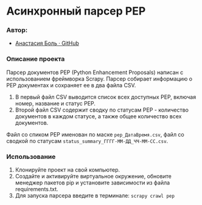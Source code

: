 # Асинхронный парсер PEP

### Автор:

- [Анастасия Боль · GitHub](https://github.com/nrthbnd)

### Описание проекта
Парсер документов PEP (Python Enhancement Proposals) написан с использованием фреймворка Scrapy.
Парсер собирает информацию о PEP документах и сохраняет ее в два файла CSV.
1. В первый файл CSV выводится список всех доступных PEP, включая номер, название и статус PEP.
2. Второй файл CSV содержит сводку по статусам PEP - количество документов в каждом статусе,
а также общее количество всех документов.

Файл со спиком PEP именован по маске `pep_ДатаВремя.csv`,
файл со сводкой по статусам `status_summary_ГГГГ-ММ-ДД_ЧЧ-ММ-СС.csv`.

### Использование
1. Клонируйте проект на свой компьютер.
2. Создайте и активируйте виртуальное окружение, обновите менеджер пакетов pip
и установите зависимости из файла requirements.txt.
3. Для запуска парсера введите в терминале: ```scrapy crawl pep```